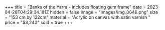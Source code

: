 +++
title = "Banks of the Yarra - includes floating gum frame"
date = 2023-04-28T04:29:04.181Z
hidden = false
image = "images/img_0649.png"
size = "153 cm by 122cm"
material = "Acrylic on canvas with satin varnish "
price = "$3,240"
sold = true
+++
